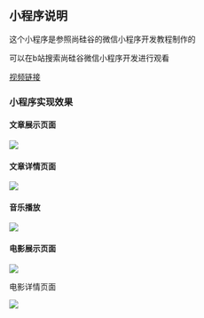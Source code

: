 ## 小程序说明

这个小程序是参照尚硅谷的微信小程序开发教程制作的

可以在b站搜索尚硅谷微信小程序开发进行观看

[视频链接](https://www.bilibili.com/video/BV1jW411R7Xz?p=28)

### 小程序实现效果

#### 文章展示页面

![](https://gitee.com/STRSong/NoteImage/raw/master/img/20200323155819.png)

#### 文章详情页面

![](https://gitee.com/STRSong/NoteImage/raw/master/img/20200323155907.png)

#### 音乐播放

![](https://gitee.com/STRSong/NoteImage/raw/master/img/20200323160138.png)

#### 电影展示页面

![](https://gitee.com/STRSong/NoteImage/raw/master/img/20200323155955.png)

电影详情页面

![](https://gitee.com/STRSong/NoteImage/raw/master/img/20200323160024.png)




